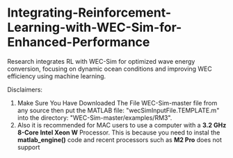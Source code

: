# Integrating-Reinforcement-Learning-with-WEC-Sim-for-Enhanced-Performance
Research integrates RL with WEC-Sim for optimized wave energy conversion, focusing on dynamic ocean conditions and improving WEC efficiency using machine learning.

Disclaimers: 
  1. Make Sure You Have Downloaded The File WEC-Sim-master file from any source then put the MATLAB file: "wecSimInputFile.TEMPLATE.m" into the directory: "WEC-Sim-master/examples/RM3".
  2. Also it is recommended for MAC users to use a computer with a **3.2 GHz 8-Core Intel Xeon W** Processor. This is because you need to instal the **matlab_engine()** code and recent processors such as **M2 Pro** does not support
